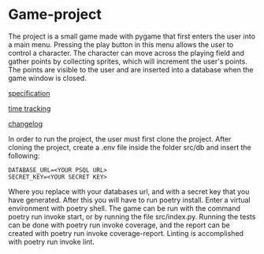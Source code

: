 # Game-project

The project is a small game made with pygame that first enters the user into a main menu. Pressing the play button in this menu allows the user to control a character. The character can move across the playing field and gather points by collecting sprites, which will increment the user's points. The points are visible to the user and are inserted into a database when the game window is closed.

[specification](https://github.com/TrollRoll2/ot-harjoitustyo/blob/main/documentation/specification.md)

[time tracking](https://github.com/TrollRoll2/ot-harjoitustyo/blob/main/documentation/timetracking.md)

[changelog](https://github.com/TrollRoll2/ot-harjoitustyo/blob/main/documentation/changelog.md)

In order to run the project, the user must first clone the project. After cloning the project, create a .env file inside the folder src/db and insert the following:
```
DATABASE_URL=<YOUR PSQL URL>
SECRET_KEY=<YOUR SECRET KEY>
```
Where you replace <YOUR PSQL URL> with your databases url, and <YOUR SECRET KEY> with a secret key that you have generated.
After this you will have to run poetry install. Enter a virtual environment with poetry shell.
The game can be run  with the command poetry run invoke start, or by running the file src/index.py. Running the tests can be done with poetry run invoke coverage, and the report can be created with poetry run invoke coverage-report.
Linting is accomplished with poetry run invoke lint.
